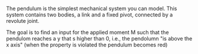 The pendulum is the simplest mechanical system you can model. 
This system contains two bodies, a link and a fixed pivot, connected by a revolute joint. 

The goal is to find an input for the applied moment M such that the pendulom reaches a y that s higher than 0, i.e.,
the pendolumn "is above the x axis" (when the property is violated the pendulum becomes red)